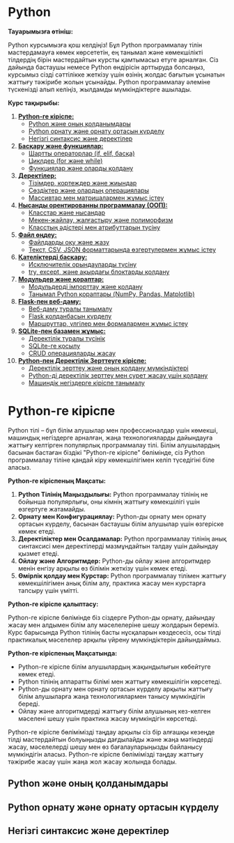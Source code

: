 # Python

**Тауарымызға өтініш:**

Python курсымызға қош келдіңіз! Бұл Python программалау тілін мастердамауға көмек көрсететін, ең танымал және көмекшілікті тілдердің бірін мастердайтын курсты қамтымасыз етуге арналған. Сіз дайында бастаушы немесе Python өндірісін арттыруда болсаңыз, курсымыз сізді сәттілікке жеткізу үшін өзінің жолдас бағытын ұсынатын жаттығу тәжірибе жолын ұсынайды. Python программалау әлеміне түскенізді алып келіңіз, жылдамды мүмкіндіктерге ашылады.

**Курс тақырыбы:**

1. **[Python-ге кіріспе:](Python-ге-кіріспе)**
   - [Python және оның қолданымдары](Python-және-оның-қолданымдары)
   - [Python орнату және орнату ортасын күрделу](Python-орнату-және-орнату-ортасын-күрделу)
   - [Негізгі синтаксис және деректілер](Негізгі-синтаксис-және-деректілер)
2. **[Басқару және функциялар:]()**
   - [Шартты операторлар (if, elif, басқа)]()
   - [Циклдер (for және while)]()
   - [Функциялар және оларды қолдану]()
3. **[Деректілер:]()**
   - [Тізімдер, кортеждер және жиындар]()
   - [Сөздіктер және олардың операциялары]()
   - [Массивтар мен матрицалармен жұмыс істеу]()
4. **[Нысанды орентированны программалау (ООП):]()**
   - [Класстар және нысандар]()
   - [Мекен-жайлау, жалғастыру және полиморфизм]()
   - [Класстың әдістері мен атрибуттарын түсіну]()
5. **[Файл өңдеу:]()**
   - [Файлдарды оқу және жазу]()
   - [Текст, CSV, JSON форматтарында өзгертулермен жұмыс істеу]()
6. **[Қателіктерді басқару:]()**
   - [Исключителік орындауларды түсіну]()
   - [try, except, және ақырдағы блоктарды қолдану]()
7. **[Модульдер және қораптар:]()**
   - [Модульдерді імпорттау және қолдану]()
   - [Танымал Python қораптары (NumPy, Pandas, Matplotlib)]()
8. **[Flask-пен веб-даму:]()**
   - [Веб-даму туралы танымалу]()
   - [Flask қолданбасын күрделу]()
   - [Маршруттар, үлгілер мен формалармен жұмыс істеу]()
9. **[SQLite-пен базамен жұмыс:]()**
   - [Деректілік туралы түсінік]()
   - [SQLite-ге қосылу]()
   - [CRUD операцияларды жасау]()
10. **[Python-пен Деректілік Зерттеуге кіріспе:]()**
    - [Деректілік зерттеу және оның қолдану мүмкіндіктері]()
    - [Python-ді деректілік зерттеу мен сурет жасау үшін қолдану]()
    - [Машиндік негіздерге кіріспе танымалу]()

# Python-ге кіріспе

Python тілі – бұл білім алушылар мен профессионалдар үшін көмекші, машиндық негіздерге арналған, жаңа технологияларды дайындауға жаттығу келтірген популярлық программалау тілі. Білім алушылардың басынан бастаған біздікі "Python-ге кіріспе" бөлімінде, сіз Python программалау тіліне қандай кіру көмекшілігімен келіп түседігіні біле аласыз.

**Python-ге кіріспеның Мақсаты:**

1. **Python Тілінің Маңыздылығы:**
   Python программалау тілінің не бойынша популярлығы, оны кімнің жаттығу көмекшілігі үшін өзгертуге жатамайды.
2. **Орнату мен Конфигурациялау:**
   Python-ды орнату мен орнату ортасын күрделу, басынан бастаушы білім алушылар үшін өзгеріске көмек етеді.
3. **Деректіліктер мен Осалдамалар:**
   Python программалау тілінің анық синтаксисі мен деректілерді мазмұндайтын талдау үшін дайындау қызмет етеді.
4. **Ойлау және Алгоритмдер:**
   Python-ды ойлау және алгоритмдер менін енгізу арқылы өз білімін жеткізу үшін көмек етеді.
5. **Өмірлік қолдау мен Курстар:**
   Python программалау тілімен жаттығу көмекшілігімен анық білім алу, практика жасау мен курстарға тапсыру үшін үмітті.

**Python-ге кіріспе қалыптасу:**

Python-ге кіріспе бөлімінде біз сіздерге Python-ды орнату, дайындау жасау мен алдымен білім алу мәселелеріне шешу жолдарын береміз. Курс барысында Python тілінің басты нұсқаларын көздесесіз, осы тілді практикалық мәселелер арқылы үйрену мүмкіндіктерін дайындаймыз.

**Python-ге кіріспеның Мақсатында:**

- Python-ге кіріспе білім алушылардың жақындылығын көбейтуге көмек етеді.
- Python тілінің аппаратты білімі мен жаттығу көмекшілігін көрсетеді.
- Python-ды орнату мен орнату ортасын күрделу арқылы жаттығу білім алушыларға жаңа технологиялармен танысу мүмкіндігін береді.
- Ойлау және алгоритмдерді жаттығу білім алушының кез-келген мәселені шешу үшін практика жасау мүмкіндігін көрсетеді.

Python-ге кіріспе бөлімімізді таңдау арқылы сіз бір алғашқы кезеңде тілді мастердайтын болуыңызды дағдылайды және жаңа мәтіндерді жасау, мәселелерді шешу мен өз бағалауларыңызды байланысу мүмкіндігін аласыз. Python-ге кіріспе бөлімімізді таңдау жаттығу тәжірибе жасау үшін жаңа жол жасау жолында болады.

## Python және оның қолданымдары
## Python орнату және орнату ортасын күрделу
## Негізгі синтаксис және деректілер